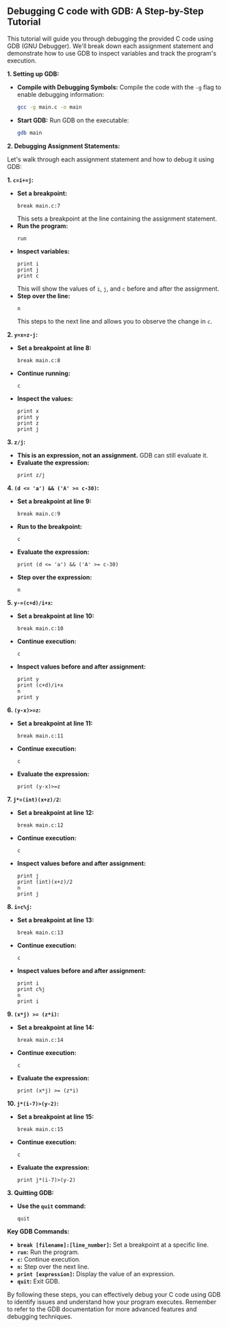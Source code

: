 ## Debugging C code with GDB: A Step-by-Step Tutorial

This tutorial will guide you through debugging the provided C code using GDB (GNU Debugger). We'll break down each
assignment statement and demonstrate how to use GDB to inspect variables and track the program's execution.

**1. Setting up GDB:**

* **Compile with Debugging Symbols:** Compile the code with the `-g` flag to enable debugging information:
   ```bash
   gcc -g main.c -o main
   ```
* **Start GDB:** Run GDB on the executable:
   ```bash
   gdb main
   ```

**2. Debugging Assignment Statements:**

Let's walk through each assignment statement and how to debug it using GDB:

**1. `c=i+=j`:**

* **Set a breakpoint:**
   ```gdb
   break main.c:7
   ```
  This sets a breakpoint at the line containing the assignment statement.
* **Run the program:**
   ```gdb
   run
   ```
* **Inspect variables:**
   ```gdb
   print i
   print j
   print c
   ```
  This will show the values of `i`, `j`, and `c` before and after the assignment.
* **Step over the line:**
   ```gdb
   n
   ```
  This steps to the next line and allows you to observe the change in `c`.

**2. `y=x=z-j`:**

* **Set a breakpoint at line 8:**
   ```gdb
   break main.c:8
   ```
* **Continue running:**
   ```gdb
   c
   ```
* **Inspect the values:**
   ```gdb
   print x
   print y
   print z
   print j
   ```

**3. `z/j`:**

* **This is an expression, not an assignment.** GDB can still evaluate it.
* **Evaluate the expression:**
   ```gdb
   print z/j
   ```

**4. `(d <= 'a') && ('A' >= c-30)`:**

* **Set a breakpoint at line 9:**
   ```gdb
   break main.c:9
   ```
* **Run to the breakpoint:**
   ```gdb
   c
   ```
* **Evaluate the expression:**
   ```gdb
   print (d <= 'a') && ('A' >= c-30)
   ```
* **Step over the expression:**
   ```gdb
   n
   ```

**5. `y-=(c+d)/i+x`:**

* **Set a breakpoint at line 10:**
   ```gdb
   break main.c:10
   ```
* **Continue execution:**
   ```gdb
   c
   ```
* **Inspect values before and after assignment:**
   ```gdb
   print y
   print (c+d)/i+x
   n
   print y
   ```

**6. `(y-x)>=z`:**

* **Set a breakpoint at line 11:**
   ```gdb
   break main.c:11
   ```
* **Continue execution:**
   ```gdb
   c
   ```
* **Evaluate the expression:**
   ```gdb
   print (y-x)>=z
   ```

**7. `j*=(int)(x+z)/2`:**

* **Set a breakpoint at line 12:**
   ```gdb
   break main.c:12
   ```
* **Continue execution:**
   ```gdb
   c
   ```
* **Inspect values before and after assignment:**
   ```gdb
   print j
   print (int)(x+z)/2
   n
   print j
   ```

**8. `i=c%j`:**

* **Set a breakpoint at line 13:**
   ```gdb
   break main.c:13
   ```
* **Continue execution:**
   ```gdb
   c
   ```
* **Inspect values before and after assignment:**
   ```gdb
   print i
   print c%j
   n
   print i
   ```

**9. `(x*j) >= (z*i)`:**

* **Set a breakpoint at line 14:**
   ```gdb
   break main.c:14
   ```
* **Continue execution:**
   ```gdb
   c
   ```
* **Evaluate the expression:**
   ```gdb
   print (x*j) >= (z*i)
   ```

**10. `j*(i-7)>(y-2)`:**

* **Set a breakpoint at line 15:**
   ```gdb
   break main.c:15
   ```
* **Continue execution:**
   ```gdb
   c
   ```
* **Evaluate the expression:**
   ```gdb
   print j*(i-7)>(y-2)
   ```

**3. Quitting GDB:**

* **Use the `quit` command:**
   ```gdb
   quit
   ```

**Key GDB Commands:**

* **`break [filename]:[line_number]`:** Set a breakpoint at a specific line.
* **`run`:** Run the program.
* **`c`:** Continue execution.
* **`n`:** Step over the next line.
* **`print [expression]`:** Display the value of an expression.
* **`quit`:** Exit GDB.

By following these steps, you can effectively debug your C code using GDB to identify issues and understand how your
program executes. Remember to refer to the GDB documentation for more advanced features and debugging techniques. 
